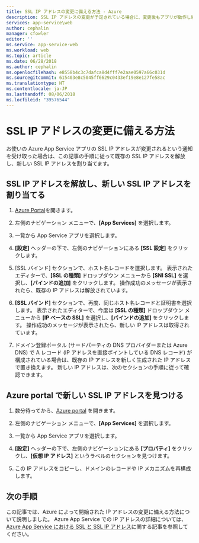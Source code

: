 ```yaml
---
title: SSL IP アドレスの変更に備える方法 - Azure
description: SSL IP アドレスの変更が予定されている場合に、変更後もアプリが動作し続けるようにする方法を説明します。
services: app-service\web
author: cephalin
manager: cfowler
editor: ''
ms.service: app-service-web
ms.workload: web
ms.topic: article
ms.date: 06/28/2018
ms.author: cephalin
ms.openlocfilehash: e8558b4c3c7dafca8d4fff7e2aae0597a66c031d
ms.sourcegitcommit: 615403e8c5045ff6629c0433ef19e8e127fe58ac
ms.translationtype: HT
ms.contentlocale: ja-JP
ms.lasthandoff: 08/06/2018
ms.locfileid: "39576544"
---
```

# <a name="how-to-prepare-for-an-ssl-ip-address-change"></a>SSL IP アドレスの変更に備える方法

お使いの Azure App Service アプリの SSL IP アドレスが変更されるという通知を受け取った場合は、この記事の手順に従って既存の SSL IP アドレスを解放し、新しい SSL IP アドレスを割り当てます。

## <a name="release-ssl-ip-addresses-and-assign-new-ones"></a>SSL IP アドレスを解放し、新しい SSL IP アドレスを割り当てる

1.  [Azure Portal](https://portal.azure.com)を開きます。

2.  左側のナビゲーション メニューで、**[App Services]** を選択します。

3.  一覧から App Service アプリを選択します。

4.  **[設定]** ヘッダーの下で、左側のナビゲーションにある **[SSL 設定]** をクリックします。

5. [SSL バインド] セクションで、ホスト名レコードを選択します。 表示されたエディターで、**[SSL の種類]** ドロップダウン メニューから **[SNI SSL]** を選択し、**[バインドの追加]** をクリックします。 操作成功のメッセージが表示されたら、既存の IP アドレスは解放されています。

6.  **[SSL バインド]** セクションで、再度、同じホスト名レコードと証明書を選択します。 表示されたエディターで、今度は **[SSL の種類]** ドロップダウン メニューから **[IP ベースの SSL]** を選択し、**[バインドの追加]** をクリックします。 操作成功のメッセージが表示されたら、新しい IP アドレスは取得されています。

7.  ドメイン登録ポータル (サードパーティの DNS プロバイダーまたは Azure DNS) で A レコード (IP アドレスを直接ポイントしている DNS レコード) が構成されている場合は、既存の IP アドレスを新しく生成された IP アドレスで置き換えます。 新しい IP アドレスは、次のセクションの手順に従って確認できます。

## <a name="find-the-new-ssl-ip-address-in-the-azure-portal"></a>Azure portal で新しい SSL IP アドレスを見つける

1.  数分待ってから、[Azure portal](https://portal.azure.com) を開きます。

2.  左側のナビゲーション メニューで、**[App Services]** を選択します。

3.  一覧から App Service アプリを選択します。

4.  **[設定]** ヘッダーの下で、左側のナビゲーションにある **[プロパティ]** をクリックし、**[仮想 IP アドレス]** というラベルのセクションを見つけます。

5. この IP アドレスをコピーし、ドメインのレコードや IP メカニズムを再構成します。

## <a name="next-steps"></a>次の手順

この記事では、Azure によって開始された IP アドレスの変更に備える方法について説明しました。 Azure App Service での IP アドレスの詳細については、[Azure App Service における SSL と SSL IP アドレス](app-service-ip-addresses.md)に関する記事を参照してください。
